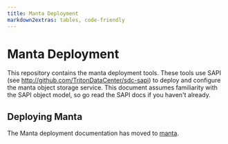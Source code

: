 ```yaml
---
title: Manta Deployment
markdown2extras: tables, code-friendly
---
```

<!--
    This Source Code Form is subject to the terms of the Mozilla Public
    License, v. 2.0. If a copy of the MPL was not distributed with this
    file, You can obtain one at http://mozilla.org/MPL/2.0/.
-->

<!--
    Copyright (c) 2014, Joyent, Inc.
    Copyright 2022, MNX Cloud, Inc.
-->

# Manta Deployment

This repository contains the manta deployment tools.  These tools use SAPI (see
http://github.com/TritonDataCenter/sdc-sapi) to deploy and configure the manta
object storage service.  This document assumes familiarity with the SAPI object
model, so go read the SAPI docs if you haven't already.

## Deploying Manta

The Manta deployment documentation has moved to
[manta](http://github.com/TritonDataCenter/manta).
